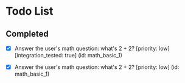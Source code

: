# Todo List

## Completed

- [x] Answer the user's math question: what's 2 + 2? [priority: low] [integration_tested: true] (id: math_basic_1)
- [x] Answer the user's math question: what's 2 + 2? [priority: low] (id: math_basic_1)


